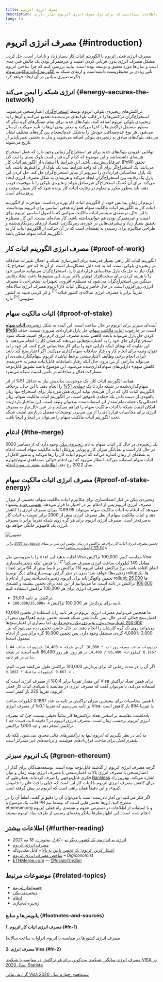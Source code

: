 ```yaml
---
title: مصرف انرژی اتریوم
description: اطلاعات بنیادینی که برای درک مصرف انرژی اتریوم نیاز دارید.
lang: fa
---
```


# مصرف انرژی اتریوم {#introduction}

مصرف انرژی فعلی اتریوم با [الگوریتم اثبات کار](/developers/docs/consensus-mechanisms/#proof-of-work) بسیار زیاد و ناپایدار است. حل کردن مشکل مصرف انرژی بدون قربانی کردن امنیت و غیرمتمرکز بودن یک چالش فنی جدی است و سال‌ها مورد تحقیق و توسعه بوده است. بیایید بررسی کنیم که چرا ساختن اتریوم تأثیر زیادی بر محیط‌زیست داشته‌است و ارتقای شبکه به [الگوریتم اثبات مالکیت سهام](/developers/docs/consensus-mechanisms/pos) چگونه تغییری بنیادین در آن ایجاد خواهد کرد.

## انرژی شبکه را ایمن می‌کند {#energy-secures-the-network}

تراکنش‌های زنجیره‌ی بلوکی اتریوم توسط [استخراج‌گران](/developers/docs/consensus-mechanisms/pow/mining) اعتبارسنجی می‌شوند. استخراج‌گران تراکنش‌‌ها را در قالب بلوک‌های مرتب‌شده تجمیع می‌کنند و آن‌ها را به زنجیره‌ی بلوکی اتریوم اضافه کنند. بلوک‌های جدید برای تمام عملگرهای گره دیگر که به‌طور مستقل تراکنش‌ها را اجرا می‌کنند و معتبر بودن آن‌ها را تأیید می‌کنند، ارسال می‌شود. هر نوع عدم‌صداقت خودش را به‌شکل عدم‌انسجام بین گره‌های مختلف نشان می‌‌دهد. بلوک‌های صادق به زنجیره‌ی بلوکی اضافه می‌‌شوند و بدل به بخشی تغییرناپذیر از تاریخ می‌شوند.

توانایی افزودن بلوک‌های جدید برای هر استخراج‌گر زمانی وجود دارد که عمل استخراج هزینه‌ای داشته‌باشد و این موضوع که کدام گره قرار است بلوک بعدی را ثبت کند غیرقابل‌پیش‌بینی باشد. این شرایط با استفاده از الگوریتم اثبات کار (PoW) تحقق می‌یابند. یک استخراج‌گر برای آن که واجد شرایط ثبت یک بلوک از تراکنش‌ها باشد، باید یک پازل محاسباتی قراردادی را سریع‌تر از سایر استخراج‌گران حل کند. حل کردن این پازل یک رقابت بین استخراج‌گران ایجاد می‌کند و هزینه‌ای به شکل مصرف انرژی ایجاد می‌کند. برای آن که یک استخراج‌گر غیرصادق بتواند زنجیره‌ی بلوکی را با موفقیت فریب دهد، باید به‌طور مکرر و مداوم در رقابت اثبات کار برنده شود که کار بسیار سخت و پرهزینه‌ای است.

اتریوم از زمان پیدایش خود، از الگوریتم اثبات کار بهره برده‌است. مهاجرت از الگوریتم اثبات کار به الگوریتم اثبات مالکیت سهام همواره هدفی اساسی برای اتریوم بوده‌است. با این حال، توسعه‌ی سیستم اثبات مالکیت سهامی که با اصول اساسی اتریوم برای امنیت و غیرمتمرکز بودن هم خوانی‌داشته باشد، کار ساده‌ای نیست. این کار مستلزم تحقیق بسیار زیاد و پیشرفت‌هایی در حوزه‌ی رمزنگاری، اقتصاد ارزهای رمزنگاری‌شده و طراحی مکانیزم برای رسیدن به نقطه‌ای است که در آن حرکت از الگوریتم اثبات کار به الگوریتم اثبات سهام ممکن باشد.

## مصرف انرژی الگوریتم اثبات کار {#proof-of-work}

الگوریتم اثبات کار راهی بسیار قدرتمند برای ایمن‌سازی شبکه و اعمال تغییرات صادقانه در زنجیره‌ی بلوکی است، اما به چند دلیل مشکل‌ساز است. از آن جا که حق اسخراج یک بلوک نیاز به حل یک پازل محاسباتی قراردادی دارد، استخراج‌گران می‌توانند شانس خود را با هزینه کردن برای سخت‌افزار قوی‌تر بالاتر ببرند. این مشوق‌ها باعث ایجاد رقابتی سنگین بین استخراج‌گران می‌شود که مستلزم افزودن تجهیزات استخراجی با مصرف انرژی روزافزون است. در حال حاضر پروتکل اثبات کار اتریوم مصرف انرژی سالانه‌ای تقریباً برابر با مصرف انرژی سالانه‌ی کشور فنلاند<sup>[^1]</sup> و اثر کربنی شبیه به کشور سوییس<sup>[^1]</sup> دارد.

## اثبات مالکیت سهام {#proof-of-stake}

آینده‌ای سبزتر برای اتریوم در حال ساخت است. این آینده به شکل [زنجیره‌ی **اثبات سهام (PoS)**](/roadmap/beacon-chain/) است. در چارچوب [اثبات مالکیت سهام](/developers/docs/consensus-mechanisms/pos/)، حل پازل قراردادی ضروری نیست. حذف کردن حل پازل می‌تواند باعث کاهش شدید مصرف انرژی لازم برای امنیت شبکه شود. استخراج‌گران جای خود را به اعتبارسنج‌هایی می‌دهند که همان کار را انجام می‌دهند، با این تفاوت که بهجای اینکه دارایی خود را برای کار محاسباتی خرج کنند، اتر خود را به عنوان وثیقه برای انجام کار و رفتار صادقانه سهام‌گذاری می‌کنند. اگر اعتبارسنج کُند باشد (برای انجام برخی وظایف اعتبارسنجی برخط نباشد)، اتریوم سهام‌گذاری‌شده‌ی او می‌تواند به‌آرامی از بین برود، حال آنکه رفتار ناصادقانه قابل‌اثبات منجر به «جریمه‌ی کاهش سهم» دارایی‌های سهام‌گذاری‌شده می‌شود. این موضوع باعث تشویق قابل‌توجه مشارکت فعال و صادقانه در تأمین امنیت شبکه می‌شود.

همانند الگوریتم اثبات کار، یک موجودیت بداندیش نیاز به حداقل 51% از اتر سهام‌گذاری‌شده در شبکه دارد تا یک [حمله‌ی 51%](/glossary/#51-attack) را انجام دهد. با این حال، برخلاف الگوریتم اثبات کار، که در آن هزینه‌ی تولید انرژی هش موردنیاز برای استخراج تنها زیان بالقوه‌ی از دست دادن یک حمله‌ی ناموفق است، در الگوریتم اثبات مالکیت سهام، زیان احتمالی یک حمله تمام مقدار اتر استفاده‌شده به‌عنوان وثیقه است. این ساختار بازدارنده امکان امنیت شبکه با اثبات مالکیت سهام را فراهم می‌کند و در عین حال نیاز به مصرف انرژی برای محاسبات قراردادی را از بین می‌برد. توضیحات مفصل درباره‌ی امنیت شبکه تحت الگوریتم اثبات مالکیت سهام را می‌توان در [اینجا](/developers/docs/consensus-mechanisms/pos/) و [اینجا](https://vitalik.ca/general/2017/12/31/pos_faq.html) یافت.

## ادغام {#the-merge}

یک زنجیره‌ی در حال کار اثبات سهام به نام [زنجیره‌ی بیکن](/roadmap/beacon-chain/) وجود دارد که از دسامبر 2020 در حال کار است و نمایانگر میزان کار و پویایی پروتکل اثبات مالکیت سهام است. ادغام به نقطه‌ای از زمان اشاره می‌کند که اتریوم اثبات کار را رها می‌کند و به‌طور کامل از اثبات سهام استفاده می‌کند. انتظار می‌رود که این ادغام حوالی سه‌ماهه‌ی سوم/چهارم سال 2022 رخ دهد. [اطلاعات بیشتر در مورد ادغام](/roadmap/merge/).

## مصرف انرژی اثبات مالکیت سهام {#proof-of-stake-energy}

زنجیره‌ی بیکن در کنار اعتمادسازی برای مکانیزم اثبات مالکیت سهام، تخمینی از میزان مصرف انرژی اتریوم پس از ادغام نیز در اختیار ما قرار می‌دهد. [تخمینی جدید](https://blog.ethereum.org/2021/05/18/country-power-no-more/) پیشنهاد می‌دهد که ادغام به اثبات مالکیت سهام می‌تواند 99.95% میزان مصرف انرژی را کاهش دهد و اثبات مالکیت سهام از نظر مصرف انرژی بیش از 2000 برابر نسبت به اثبات کار به‌صرفه‌تر است. مصرف انرژی اتریوم برای هر گره روی شبکه تقریباً برابر با مصرف انرژی یک کامپیوتر خانگی خواهد بود.

![تصویر](energy_use_per_transaction.png)

<p style="text-align: center;"><small><i>تخمین مصرف انرژی اثبات کار برای هر تراکنش در زمان نوشتن این متن بر مبنای <a href="https://blog.ethereum.org/2021/05/18/country-power-no-more/" target="_blank" rel="noopener noreferrer">داده‌های مه 2021</a> برابر با <a href="https://digiconomist.net/ethereum-energy-consumption" target="_blank" rel="noopener noreferrer">175.54 کیلووات در ساعت</a> است</i></small></p>

اجازه بدهید این اعداد را با سرویسی مثل Visa مقایسه کنیم. 100,000 تراکنش Visa معادل 149 کیلووات ساعت انرژی مصرف می‌کند<sup>[^2]</sup>. با فرض اینکه زنجیره‌ای‌سازی اتفاق افتاده باشد، نرخ تراکنش فعلی اتریوم (15 تراکنش بر ثانیه) بیش از 64 برابر (تعداد زنجیره‌ها) خواهد شد؛ بدون در نظر گرفتن بهینه‌سازی‌های دیگر توسط rollupها. یک تخمین واقع‌گرایانه برای اتریوم زنجیره‌ای‌ساخته پس از ادغام با rollupها [25,000 تا 100,000](https://twitter.com/VitalikButerin/status/1312905884549300224?s=20) تراکنش در ثانیه است. ما می‌توانیم از این عدد برای تخمین بیشینه و کمینه‌ی میزان مصرف انرژی برای هر 100,000 تراکنش استفاده کنیم.

- 25,00 تراکنش بر ثانیه.
- `100,000/25,000= 4` ثانیه برای پردازش هر 100,000 تراکنش.

ما همچنین می‌توانیم مصرف انرژی اتریوم در هر ثانیه را با استفاده از تخمین 10,000 اعتبارسنج فعالی که در حال ایمن نگه‌داشتن شبکه هستند تخمین بزنیم (هم‌اکنون بیش از [250,000 اعتبارسنج روی زنجیره‌ی بیکن وجود دارند](https://beaconscan.com/)، اما بسیاری از اعتبارسنج‌ها می‌توانند روی یک گره کارشان را انجام دهند. در حال حاضر، تخمین زده می‌شود که بین 3,000 تا 4,000 گره‌ی مستقل وجود دارد، پس تخمین 10,000 گره برای پس از ادغام معقول است):

`1.44 کیلووات ساعت مصرف روزانه * 10,000 گره‌ی شبکه = 14,400 کیلووات ساعت` در هر روز. هر روز 86,400 ثانیه است، در نتیجه `‎14,400 / 86,400 =‏ 0.1667 کیلووات ساعت` در هر ثانیه.

اگر آن را در مدت زمانی که برای پردازش 100,000 تراکنش طول می‌کشد ضرب کنیم: `0.1667‎ * 4‏ = 0.667 کیلووات ساعت`.

این مقدار تقریبا برابر 0.4% از مصرف انرژی است که Visa برای همین تعداد تراکنش استفاده می‌کند، یا می‌توان گفت که مصرف انرژی در مقایسه با شبکه‌ی اثبات کار فعلی اتریوم، تقریباً 225 بار کمتر است.

با همین محاسبات برای بیشترین میزان تراکنش بر ثانیه به عدد 0.1667 کیلووات ساعت بر ثانیه می‌رسیم که تقریبا 0.1% از مصرف انرژی Visa، یا تقریبا 894 بار کاهش است.

_یادداشت: مقایسه بر اساس تعداد تراکنش‌ها کار تماماً دقیقی نیست، چرا که مصرف انرژی اتریوم برحسب زمان است. مصرف انرژی اتریوم در 1 دقیقه ثابت است؛ چه 1 تراکنش انجام دهد و چه 1,000 تراکنش._

_ما باید در نظر بگیریم که اتریوم تنها به تراکنش‌های مالی محدود نمی‌شود، بلکه یک بلتفرم کامل برای ساخت قراردادهای هوشمند و برنامه‌های غیر متمرکز است._

## یک اتریوم سبزتر {#green-ethereum}

گرچه مصرف انرژی اتریوم از گذشته قابل‌توجه بوده است، توسعه‌دهندگان برای گذار از اعتبارسنجی با مصرف انرژی بالا به اعتبارسنجی با مصرف انرژی بهینه زمان و توان فکری قابل‌توجهی را صرف کرده‌اند. همان‌طور که [Bankless](http://podcast.banklesshq.com/) اشاره می‌کند، بهترین راه برای کاهش مصرف انرژی اتریوم با اثبات کار این است که خیلی راحت «آن را خاموش کنیم»، و این دقیقاً همان راهی است که اتریوم در پیش گرفته است.

<InfoBanner emoji=":evergreen_tree:">
  اگر فکر می‌کنید این آمار نادرست است یا می‌توان آن را دقیق‌تر گفت، لطفاً آن را در قالب یک موضوع یا PR مطرح کنید. این‌ها تخمین‌هایی است که توسط تیم ethereum.org و با استفاده از اطلاعات در دسترس عموم و نقشه‌ی راه فعلی اتریوم انجام شده است. این اظهارنظرها بیانگر وعده‌ای رسمی از طرف بنیاد اتریوم نیستند. 
</InfoBanner>

## اطلاعات بیشتر {#further-reading}

- [انرژی به اندازه‌ی یک کشور، دیگر نه](https://blog.ethereum.org/2021/05/18/country-power-no-more/) – _کارل بیخویزن، 18 مه 2021_
- [مصرف انرژی اتریوم](https://mirror.xyz/jmcook.eth/ODpCLtO4Kq7SCVFbU4He8o8kXs418ZZDTj0lpYlZkR8)
- [انتشار کربن اتریوم: یک تخمین پایین به بالا](https://kylemcdonald.github.io/ethereum-emissions/) – کایل مک‌دونالد
- [شاخص مصرف انرژی اتریوم](https://digiconomist.net/ethereum-energy-consumption/) – _Digiconomist_
- [ETHMerge.com](https://ethmerge.com/) — *[@InsideTheSim](https://twitter.com/InsideTheSim)*

## موضوعات مرتبط {#related-topics}

- [چشم‌انداز اتریوم](/roadmap/vision/)
- [زنجیره‌ی بیکن](/roadmap/beacon-chain)
- [ادغام](/roadmap/merge/)
- [زنجیره‌ای‌سازی](/roadmap/beacon-chain/)

### پانویس‌ها و منابع {#footnotes-and-sources}

#### 1. مصرف انرژی اثبات کار اتریوم {#fn-1}

[مصرف انرژی کشورها در مقایسه با اتریوم (تراوات ساعت سالانه)](https://digiconomist.net/ethereum-energy-consumption)

#### 2. مصرف انرژی Visa {#fn-2}

[مصرف انرژی میانگین شبکه‌ی بیت‌کوین برای هر تراکنش در مقایسه با شبکه‌ی VISA در سال 2020، Statista](https://www.statista.com/statistics/881541/bitcoin-energy-consumption-transaction-comparison-visa/)

[گزارش مالی Visa سه‌ماهه‌ی چهارم سال 2020](https://s1.q4cdn.com/050606653/files/doc_financials/2020/q4/Visa-Inc.-Q4-2020-Operational-Performance-Data.pdf)
